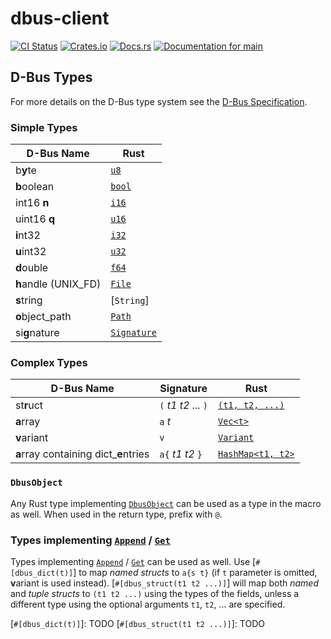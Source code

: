 # dbus-client

[![CI Status](https://github.com/ModProg/dbus-client/actions/workflows/test.yaml/badge.svg)](https://github.com/ModProg/dbus-client/actions/workflows/test.yaml)
[![Crates.io](https://img.shields.io/crates/v/dbus-client)](https://crates.io/crates/dbus-client)
[![Docs.rs](https://img.shields.io/crates/v/template?color=informational&label=docs.rs)](https://docs.rs/dbus-client)
[![Documentation for `main`](https://img.shields.io/badge/docs-main-informational)](https://modprog.github.io/dbus-client/dbus_client/)

## D-Bus Types

For more details on the D-Bus type system see the [D-Bus Specification](https://dbus.freedesktop.org/doc/dbus-specification.html#type-system).

### Simple Types 
| D-Bus Name           | Rust          |
| -------------------- | ------------- |
| b**y**te             | [`u8`]        |
| **b**oolean          | [`bool`]      |
| int16 **n**          | [`i16`]       |
| uint16 **q**         | [`u16`]       |
| **i**nt32            | [`i32`]       |
| **u**int32           | [`u32`]       |
| **d**ouble           | [`f64`]       |
| **h**andle (UNIX_FD) | [`File`]      |
| **s**tring           | [`String`]    |
| **o**bject_path      | [`Path`]      |
| si**g**nature        | [`Signature`] |

### Complex Types

| D-Bus Name                            | Signature             | Rust                |
| ------------------------------------- | --------------------- | ------------------- |
| st**r**uct                            | `(` *t1* *t2* ... `)` | [`(t1, t2, ...)`]   |
| **a**rray                             | `a` *t*               | [`Vec<t>`]          |
| **v**ariant                           | `v`                   | [`Variant`]         |
| **a**rray containing dict_**e**ntries | `a{` *t1* *t2* `}`    | [`HashMap<t1, t2>`] |

### `DbusObject`

Any Rust type implementing [`DbusObject`] can be used as a type in the macro as well. When used in the return type, prefix with `@`.

### Types implementing [`Append`] / [`Get`]
Types implementing [`Append`] / [`Get`] can be used as well. Use [`#[dbus_dict(t)]`] to map *named structs* to `a{s t}` (if `t` parameter is omitted, **v**ariant is used instead). [`#[dbus_struct(t1 t2 ...)]`] will map both *named* and *tuple structs* to `(t1 t2 ...)` using the types of the fields, unless a different type using the optional arguments `t1`, `t2`, ... are specified. 

[`u8`]: https://doc.rust-lang.org/std/primitive.u8.html
[`bool`]: https://doc.rust-lang.org/std/primitive.bool.html
[`i16`]: https://doc.rust-lang.org/std/primitive.i16.html
[`u16`]: https://doc.rust-lang.org/std/primitive.u16.html
[`i32`]: https://doc.rust-lang.org/std/primitive.i32.html
[`u32`]: https://doc.rust-lang.org/std/primitive.u32.html
[`f64`]: https://doc.rust-lang.org/std/primitive.f64.html
[`File`]: https://doc.rust-lang.org/std/fs/struct.File.html
[`Path`]: https://docs.rs/dbus/latest/dbus/strings/struct.Path.html
[`Signature`]: https://docs.rs/dbus/latest/dbus/strings/struct.Signature.html
[`(t1, t2, ...)`]: https://doc.rust-lang.org/std/primitive.tuple.html
[`Vec<t>`]: https://doc.rust-lang.org/std/vec/struct.Vec.html
[`Variant`]: https://docs.rs/dbus/latest/dbus/arg/struct.Variant.html
[`HashMap<t1, t2>`]: https://doc.rust-lang.org/std/collections/struct.HashMap.html
[`DbusObject`]: TODO
[`Append`]: https://docs.rs/dbus/latest/dbus/arg/trait.Append.html
[`Get`]: https://docs.rs/dbus/latest/dbus/arg/trait.Get.html
[`#[dbus_dict(t)]`]: TODO
[`#[dbus_struct(t1 t2 ...)]`]: TODO
